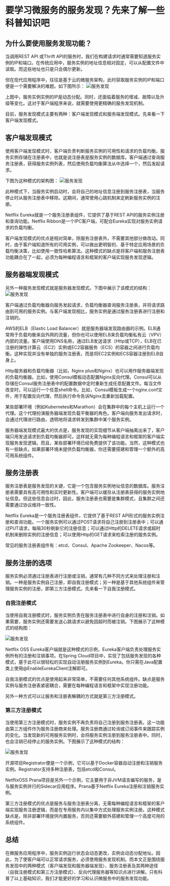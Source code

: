 # 要学习微服务的服务发现？先来了解一些科普知识吧

## 为什么要使用服务发现功能？

当调用REST API 或Thrift API的服务时，我们在构建请求时通常需要知道服务实例的IP和端口。在传统应用中，服务实例的地址信息相对固定，可以从配置文件中读取。而这些地址也只是只会偶尔更新。

但在现代应用程序中，往往是基于云的微服务架构，此时获取服务实例的IP和端口便是一个需要解决的难题。如下图所示：
![服务发现](https://www.choupangxia.com/wp-content/uploads/2021/05/image.png)

上图中，服务实例实例的IP是动态分配。同时，还面临着服务的增减、故障以及升级等变化。这对于客户端程序来说，就需要使用更精确的服务发现机制。

目前，服务发现模式主要有两种：客户端发现模式和服务端发现模式。先来看一下客户端发现模式。

## 客户端发现模式

使用客户端发现模式时，客户端负责判断服务实例的可用性和请求的负载均衡。服务实例存储在注册表中，也就是说注册表是服务实例的数据库。客户端通过查询服务注册表，获得服务实例列表，然后使用负载均衡算法从中选择一个，然后发起请求。

下图为这种模式的架构图：
![服务发现](https://www.choupangxia.com/wp-content/uploads/2021/05/image-1.png)

此种模式下，当服务实例启动时，会将自己的地址信息注册到服务注册表，当服务停止时从服务注册表中移除。这期间，通常使用心跳机制来定刷新服务实例的注册。

Netflix Eureka就是一个服务注册表组件，它提供了基于REST API的服务实例注册和查询功能。Netflix Ribbon是一个IPC客户端，可配合Eureka实现对服务实例请求的负载均衡。

客户端发现模式的优点是相对简单，除服务注册表外，不需要其他部分做改动。同时，由于客户端知道所有的可用实例，可以做出更明智的、基于特定应用场景的负载均衡决策，比如使用一致性哈希算法。这种模式的缺点是将客户端和服务注册表功能耦合在了一起，必须为每种编程语言和框架的客户端实现服务发现逻辑。

## 服务器端发现模式

另外一种服务发现模式就是服务器发现模式。下图中展示了该模式的结构：
![服务发现](https://www.choupangxia.com/wp-content/uploads/2021/05/image-2.png)

客户端通过负载均衡器向服务发起请求，负载均衡器查询服务注册表，并将请求路由到可用的服务实例。与客户端发现相比，服务实例是通过服务注册表进行注册和注销的。

AWS的ELB（Elastic Load Balancer）就是服务器端发现路由器的示例。ELB通常用于负载均衡来自外网的流量，但你也可以使用ELB来负载均衡私有云（VPV）内部的流量。客户端使用DNS名称，通过ELB发送请求（Http或TCP），ELB在已注册的弹性计算云（EC2）实例或EC2容器服务（ECS）的容器之间进行负载均衡。这种实现并没有单独的服务注册表，而是将EC2实例和ECS容器注册到ELB自身上。

Http服务器和负载均衡器（比如，Nginx plus和Nginx）也可以用作服务器端发现的负载均衡器。比如，使用Consul模板动态配置Nginx反向代理。Consul可以从存储在Consul服务注册表中的配置数据中定时重新生成任意配置文件。每当文件改变时，可以运行一个任意shell命令。比如，Consul模板生成一个nginx.conf文件，用于配置反向代理，然后执行命令告诉Nginx去重新加载配置。

某些部署环境（例如Kubernetes和Marathon）会在集群中的每个主机上运行一个代理。这个代理扮演服务器端发现负载平衡器的角色。客户端向服务发出请求时，会通过代理进行路由，透明地将请求转发到集群中某个服务实例。

服务器端发现模式最大的优点是，服务发现的实现细节从客户端抽离出来了，客户端只用发送请求到负载均衡器即可。这样就无需为每种编程语言和框架的客户端实现服务发现逻辑。而且，某些部署环境已经免费提供了该功能。当然，这种模式也有一些缺点，如果部署环境未提供负载均衡器，你还需要搭建和管理一个额外的高可用系统组件。

## 服务注册表

服务注册表是服务发现的关键，它是一个包含服务实例地址信息的数据库。服务注册表需要具有高可用性和实时更新性。客户端可以缓存从注册表获得的服务实例地址信息。但这些信息会过时，因此，服务注册表也需要是集群模式，且集群之间还需要通过协议维持一致性。

Netflix Eureka是一个服务注册表组件，它提供了基于REST API形式的服务实例注册和查询功能。一个服务实例可以通过POST请求将自己注册到注册表中；可以通过PUT请求，每隔30秒刷新它的注册信息；可以通过Http的DELETE请求或超时机制来删除实例的注册信息；可以使用Http的GET请求来检索注册的服务实例。

常见的服务注册表组件有：etcd、Consul、Apache Zookeeper、Nacos等。

## 服务注册的选项

服务实例必须通过注册表进行注册或注销，通常有几种不同方式来处理注册和注销。一种是服务实例自己注册，即自我注册模式；另一种是基于其他系统组件来管理服务实例的注册，即第三方注册模式。先来看一下自我注册模式。

### 自我注册模式

当使用自我注册模式时，服务实例负责在服务注册表中进行自身的注册和注销。如果需要，服务实例还需要发送心跳请求以避免因超时而被注销。下图展示了这种模式的结构图：

![服务发现](https://www.choupangxia.com/wp-content/uploads/2021/05/image-3.png)

Netflix OSS Eureka客户端就是这种模式的示例，Eureka客户端负责处理服务实例所有的注册和注销事项。在Spring Cloud项目中，实现了包括服务发现的各种模式，基于此可以很轻松的实现自动注册服务实例到Eureka。你只需在Java配置类上使用@EnableEurekaClient注解即可。

自我注册模式的优点是使用起来非常简单，不需要任何其他系统组件。缺点是服务实例与服务注册表紧密耦合，需要在每种编程语言和框架中实现注册功能。

另外一种方式可以让服务和注册表解耦的方式就是第三方注册模式。

### 第三方注册模式

当使用第三方注册模式时，服务实例不再负责将自己注册到服务注册表。这一功能由第三方组件作为服务注册商来处理。服务注册商通过轮询或订阅事件来跟踪实例的变化。当发现新的可用服务实例时，会将服务实例注册到服务注册表中。同时，也会注销已经停止的服务实例。下图展示了这种模式的结构：

![服务发现](https://www.choupangxia.com/wp-content/uploads/2021/05/image-4.png)

开源项目Registrator便是一个示例，它可以基于Docker容器自动注册和注销服务实例。Registrator支持多种注册表，包括etcd和Consul。

NetflixOSS Prana项目是另外一个示例，它主要用于非JVM语言编写的服务，是与服务实例并行的Sidecar应用程序。Prana基于Netflix Eureka注册和注销服务实例。

第三方注册模式的优点是服务与服务注册表分离，无需每种编程语言和框架的客户端实现服务注册逻辑，而是在专用服务内以集中方式处理服务实例注册。这种模式缺点是，除非部署环境提供内置服务，否则还需要额外搭建和管理一个高度可用的系统组件。

## 总结

在微服务应用程序中，服务实例运行状态会动态更改，实例会动态分配地址。因此，为了使客户端可以正常请求服务，必须使用服务发现机制。而本文正是围绕服务发现中的两种模式（客户端发现和服务器端发现）、服务注册表及其两种途径（自我注册模式和第三方注册模式）、反向代理服务器等知识点进行讲解。只有科普了以上基础知识，我们才能更好的学习和认识微服务中的服务发现功能。
